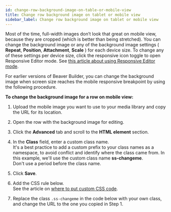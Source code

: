 ```yaml
---
id: change-row-background-image-on-table-or-mobile-view
title: Change row background image on tablet or mobile view
sidebar_label: Change row background image on tablet or mobile view
---
```


Most of the time, full-width images don’t look that great on mobile view,
because they are cropped (which is better than being stretched). You can change the background image or any of the background
image settings ( **Repeat**, **Position**, **Attachment**, **Scale** ) for
each device size. To change any of these settings per device size, click the
responsive icon toggle to open Responsive Editor mode. See [this article about using Responsive Editor mode](//beaver-builder/layouts/responsive-design/responsive-editing-with-beaver-builder.md).

For earlier versions of Beaver Builder, you can change the background image
when screen size reaches the mobile responsive breakpoint by using the
following procedure.

**To change the background image for a row on mobile view:**

  1. Upload the mobile image you want to use to your media library and copy the URL for its location.
  2. Open the row with the background image for editing.
  3. Click the **Advanced** tab and scroll to the **HTML element** section.
  4. In the **Class** field, enter a custom class name.  
  It's a best practice to add a custom prefix to your class names as a
namespace, to avoid conflict and identify where the class came from. In this
example, we'll use the custom class name **ss-changeme**.  
Don't use a period before the class name.

  5. Click **Save**.
  6. Add the CSS rule below.  
  See the article on [where to put custom CSS code](/beaver-builder/styles/custom-code.md).

  7. Replace the class `.ss-changeme` in the code below with your own class, and change the URL to the one you copied in Step 1.

